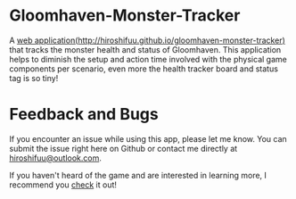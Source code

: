 # Gloomhaven-Monster-Tracker

A [web application(http://hiroshifuu.github.io/gloomhaven-monster-tracker)](http://hiroshifuu.github.io/gloomhaven-monster-tracker) that tracks the monster health and status of Gloomhaven. This application helps to diminish the setup and action time involved with the physical game components per scenario, even more the health tracker board and status tag is so tiny!

# Feedback and Bugs
If you encounter an issue while using this app, please let me know. You can submit the issue right here on Github or contact me directly at [hiroshifuu@outlook.com](mailto:hiroshifuu@outlook.com?subject=[GitHub]%20Gloomhaven-Monster-Tracker).

If you haven't heard of the game and are interested in learning more, I recommend you [check](https://www.kickstarter.com/projects/1350948450/gloomhaven) it out!